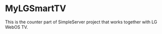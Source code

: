 # MyLGSmartTV
This is the counter part of SimpleServer project that works together with LG WebOS TV.
